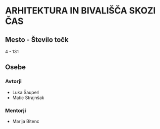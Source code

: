 # ARHITEKTURA IN BIVALIŠČA SKOZI ČAS
## Mesto - Število točk
4 - 131
## Osebe
### Avtorji
 * Luka Šauperl
 * Matic Strajnšak
### Mentorji
 * Marija Bitenc